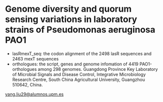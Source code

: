 # Genome diversity and quorum sensing variations in laboratory strains of Pseudomonas aeruginosa PAO1
  - lasRmexT_seq: the codon alignment of the 2498 lasR sequences and 2463 mexT sequences
  - orthologues: the script, genes and genome infomation of 4419 PAO1-orthologues among 298 genomes.
Guangdong Province Key Laboratory of Microbial Signals and Disease Control, Integrative Microbiology Research Centre, South China Agricultural University, Guangzhou 510642, China.

yang.liu29@alumnos.upm.es
